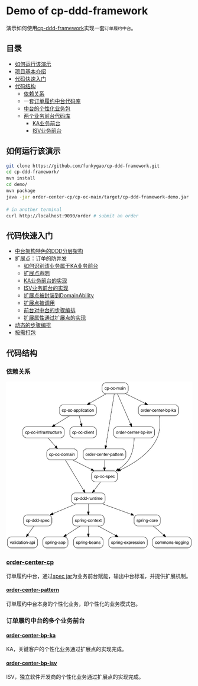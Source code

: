 # Demo of cp-ddd-framework

演示如何使用[cp-ddd-framework](https://github.com/funkygao/cp-ddd-framework)实现一套`订单履约中台`。

## 目录

- [如何运行该演示](#如何运行该演示)
- [项目基本介绍](https://github.com/funkygao/cp-ddd-framework/wiki/Demo-explained-%E7%A4%BA%E4%BE%8B%E8%AF%B4%E6%98%8E)
- [代码快速入门](#代码快速入门)
- [代码结构](#代码结构)
   - [依赖关系](#依赖关系)
   - 一套[订单履约中台代码库](#order-center-cp)
   - [中台的个性化业务包](#order-center-pattern)
   - [两个业务前台代码库](#订单履约中台的多个业务前台)
      - [KA业务前台](#order-center-bp-ka)
      - [ISV业务前台](#order-center-bp-isv)

## 如何运行该演示

``` bash
git clone https://github.com/funkygao/cp-ddd-framework.git
cd cp-ddd-framework/
mvn install
cd demo/
mvn package
java -jar order-center-cp/cp-oc-main/target/cp-ddd-framework-demo.jar

# in another terminal
curl http://localhost:9090/order # submit an order
```

## 代码快速入门

- [中台架构特色的DDD分层架构](order-center-cp)
- 扩展点：订单的防并发
   - [如何识别该业务属于KA业务前台](order-center-cp/cp-oc-spec/src/main/java/org/example/cp/oms/spec/partner/KaPartner.java)
   - [扩展点声明](order-center-cp/cp-oc-spec/src/main/java/org/example/cp/oms/spec/ext/ISerializableIsolationExt.java)
   - [KA业务前台的实现](order-center-bp-ka/src/main/java/org/example/bp/oms/ka/extension/SerializableIsolationExt.java)
   - [ISV业务前台的实现](order-center-bp-isv/src/main/java/org/example/bp/oms/isv/extension/SerializableIsolationExt.java)
   - [扩展点被封装到DomainAbility](order-center-cp/cp-oc-domain/src/main/java/org/example/cp/oms/domain/ability/SerializableIsolationAbility.java)
   - [扩展点被调用](order-center-cp/cp-oc-domain/src/main/java/org/example/cp/oms/domain/service/SubmitOrder.java)
   - [前台对中台的步骤编排](order-center-bp-ka/src/main/java/org/example/bp/oms/ka/extension/DecideStepsExt.java)
   - [扩展属性通过扩展点的实现](order-center-bp-isv/src/main/java/org/example/bp/oms/isv/extension/CustomModel.java)
- [动态的步骤编排](order-center-cp/cp-oc-domain/src/main/java/org/example/cp/oms/domain/step/submitorder/BasicStep.java)
- [按需打包](order-center-cp/cp-oc-main/pom.xml)

## 代码结构

### 依赖关系

![](/doc/assets/img/ddd-depgraph.png)

### [order-center-cp](order-center-cp)

订单履约中台，通过[spec jar](order-center-cp/cp-oc-spec)为业务前台赋能，输出中台标准，并提供扩展机制。

#### [order-center-pattern](order-center-pattern)

订单履约中台本身的个性化业务，即个性化的业务模式包。

### 订单履约中台的多个业务前台

#### [order-center-bp-ka](order-center-bp-ka)

KA，关键客户的个性化业务通过扩展点的实现完成。

#### [order-center-bp-isv](order-center-bp-isv)

ISV，独立软件开发商的个性化业务通过扩展点的实现完成。
